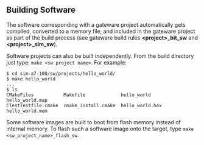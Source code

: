Building Software
-----------------
The software corresponding with a gateware project automatically gets compiled, converted to a memory file, and included in the gateware project as part of the build process (see gateware build rules **<project\>_bit_sw** and **<project\>_sim_sw**). 

Software projects can also be built independently. From the build directory just type: `make <sw project name>`. For example:

```
$ cd sim-a7-100/sw/projects/hello_world/
$ make hello_world
...
$ ls
CMakeFiles           Makefile             hello_world      hello_world.map
CTestTestfile.cmake  cmake_install.cmake  hello_world.hex  hello_world.mem
```

Some software images are built to boot from flash memory instead of internal memory. To flash such a software image onto the target, type `make <sw_project_name>_flash_sw`.
